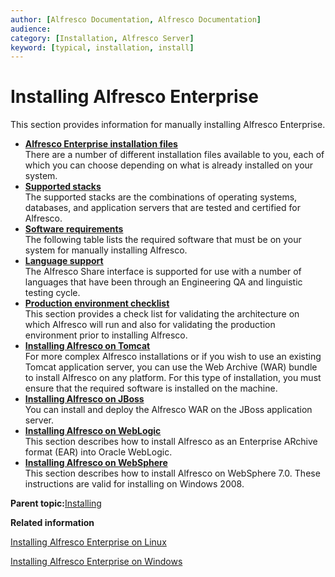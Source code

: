 ```yaml
---
author: [Alfresco Documentation, Alfresco Documentation]
audience: 
category: [Installation, Alfresco Server]
keyword: [typical, installation, install]
---
```


# Installing Alfresco Enterprise

This section provides information for manually installing Alfresco Enterprise.

-   **[Alfresco Enterprise installation files](../concepts/download-enterprise.md)**  
There are a number of different installation files available to you, each of which you can choose depending on what is already installed on your system.
-   **[Supported stacks](../concepts/alf3-supported-stacks.md)**  
The supported stacks are the combinations of operating systems, databases, and application servers that are tested and certified for Alfresco.
-   **[Software requirements](../concepts/prereq-install.md)**  
The following table lists the required software that must be on your system for manually installing Alfresco.
-   **[Language support](../concepts/language-support.md)**  
The Alfresco Share interface is supported for use with a number of languages that have been through an Engineering QA and linguistic testing cycle.
-   **[Production environment checklist](../concepts/configuration-checklist.md)**  
This section provides a check list for validating the architecture on which Alfresco will run and also for validating the production environment prior to installing Alfresco.
-   **[Installing Alfresco on Tomcat](../tasks/alf-tomcat-install.md)**  
For more complex Alfresco installations or if you wish to use an existing Tomcat application server, you can use the Web Archive \(WAR\) bundle to install Alfresco on any platform. For this type of installation, you must ensure that the required software is installed on the machine.
-   **[Installing Alfresco on JBoss](../tasks/alf-jboss-install.md)**  
You can install and deploy the Alfresco WAR on the JBoss application server.
-   **[Installing Alfresco on WebLogic](../tasks/alf-weblogic-install.md)**  
This section describes how to install Alfresco as an Enterprise ARchive format \(EAR\) into Oracle WebLogic.
-   **[Installing Alfresco on WebSphere](../tasks/alf-websphere-install.md)**  
This section describes how to install Alfresco on WebSphere 7.0. These instructions are valid for installing on Windows 2008.

**Parent topic:**[Installing](../concepts/master-ch-install.md)

**Related information**  


[Installing Alfresco Enterprise on Linux](../tasks/simpleinstall-enterprise-lin.md)

[Installing Alfresco Enterprise on Windows](../tasks/simpleinstall-enterprise-win.md)

